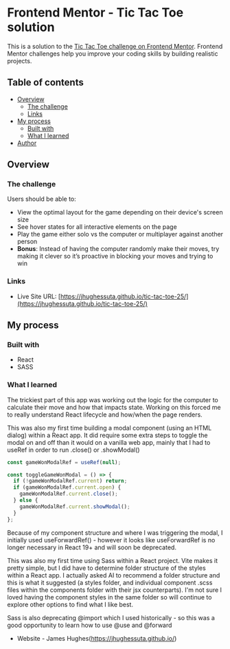 # Frontend Mentor - Tic Tac Toe solution

This is a solution to the [Tic Tac Toe challenge on Frontend Mentor](https://www.frontendmentor.io/challenges/tic-tac-toe-game-Re7ZF_E2v). Frontend Mentor challenges help you improve your coding skills by building realistic projects.

## Table of contents

- [Overview](#overview)
  - [The challenge](#the-challenge)
  - [Links](#links)
- [My process](#my-process)
  - [Built with](#built-with)
  - [What I learned](#what-i-learned)
- [Author](#author)

## Overview

### The challenge

Users should be able to:

- View the optimal layout for the game depending on their device's screen size
- See hover states for all interactive elements on the page
- Play the game either solo vs the computer or multiplayer against another person
- **Bonus**: Instead of having the computer randomly make their moves, try making it clever so it’s proactive in blocking your moves and trying to win

### Links

- Live Site URL: [https://jhughessuta.github.io/tic-tac-toe-25/](https://jhughessuta.github.io/tic-tac-toe-25/)

## My process

### Built with

- React
- SASS

### What I learned

The trickiest part of this app was working out the logic for the computer to calculate their move and how that impacts state. Working on this forced me to really understand React lifecycle and how/when the page renders.

This was also my first time building a modal component (using an HTML dialog) within a React app. It did require some extra steps to toggle the modal on and off than it would on a vanilla web app, mainly that I had to useRef in order to run .close() or .showModal()

```js
const gameWonModalRef = useRef(null);

const toggleGameWonModal = () => {
  if (!gameWonModalRef.current) return;
  if (gameWonModalRef.current.open) {
    gameWonModalRef.current.close();
  } else {
    gameWonModalRef.current.showModal();
  }
};
```

Because of my component structure and where I was triggering the modal, I initially used useForwardRef() - however it looks like useForwardRef is no longer necessary in React 19+ and will soon be deprecated.

This was also my first time using Sass within a React project. Vite makes it pretty simple, but I did have to determine folder structure of the styles within a React app. I actually asked AI to recommend a folder structure and this is what it suggested (a styles folder, and individual component .scss files within the components folder with their jsx counterparts). I'm not sure I loved having the component styles in the same folder so will continue to explore other options to find what I like best.

Sass is also deprecating @import which I used historically - so this was a good opportunity to learn how to use @use and @forward

- Website - James Hughes(https://jhughessuta.github.io/)
